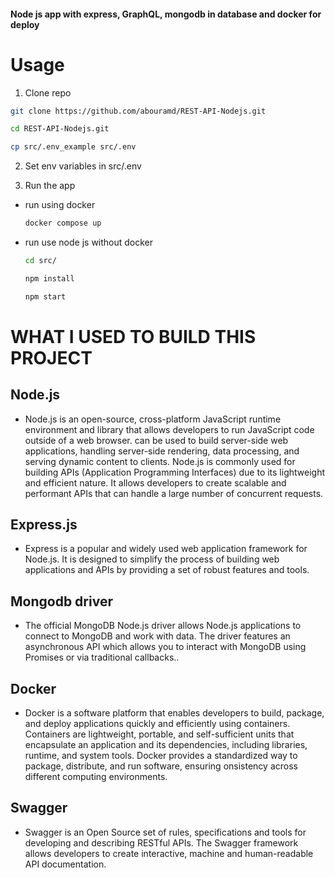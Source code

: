 #### Node js app with express, GraphQL, mongodb in database and docker for deploy

# Usage

1. Clone repo

```bash
git clone https://github.com/abouramd/REST-API-Nodejs.git

cd REST-API-Nodejs.git

cp src/.env_example src/.env
```

2. Set env variables in src/.env

3. Run the app

- run using docker

  ```bash
  docker compose up
  ```

- run use node js without docker

  ```bash
  cd src/

  npm install

  npm start
  ```

# **WHAT I USED TO BUILD THIS PROJECT**

## **Node.js**

- Node.js is an open-source, cross-platform JavaScript runtime environment and library that allows developers to run JavaScript code outside of a web browser. can be used to build server-side web applications, handling server-side rendering, data processing, and serving dynamic content to clients. Node.js is commonly used for building APIs (Application Programming Interfaces) due to its lightweight and efficient nature. It allows developers to create scalable and performant APIs that can handle a large number of concurrent requests.

## **Express.js**

- Express is a popular and widely used web application framework for Node.js. It is designed to simplify the process of building web applications and APIs by providing a set of robust features and tools.

## Mongodb driver

- The official MongoDB Node.js driver allows Node.js applications to connect to MongoDB and work with data. The driver features an asynchronous API which allows you to interact with MongoDB using Promises or via traditional callbacks..

## **Docker**

- Docker is a software platform that enables developers to build, package, and deploy applications quickly and efficiently using containers. Containers are lightweight, portable, and self-sufficient units that encapsulate an application and its dependencies, including libraries, runtime, and system tools. Docker provides a standardized way to package, distribute, and run software, ensuring onsistency across different computing environments.

## Swagger

- Swagger is an Open Source set of rules, specifications and tools for developing and describing RESTful APIs. The Swagger framework allows developers to create interactive, machine and human-readable API documentation.
